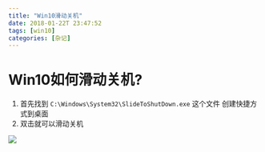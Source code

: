 ```yaml
---
title: "Win10滑动关机"  
date: 2018-01-22T 23:47:52  
tags: [win10]  
categories: [杂记]  
---
```


# Win10如何滑动关机?

1. 首先找到  `C:\Windows\System32\SlideToShutDown.exe` 这个文件 创建快捷方式到桌面
2. 双击就可以滑动关机

![](http://oz2u8kxpt.bkt.clouddn.com/18-1-22/63789657.jpg)